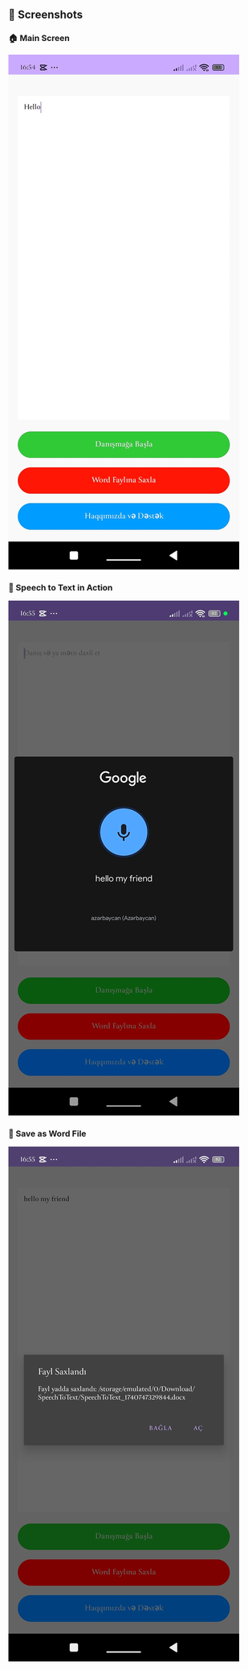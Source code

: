 ## 📸 Screenshots

### 🏠 Main Screen  
![Main Screen](IMG_20250228_170607.jpg)

### 🎤 Speech to Text in Action  
![Speech to Text](IMG_20250228_170432.jpg)

### 💾 Save as Word File  
![Save File](IMG_20250228_170413.jpg)

